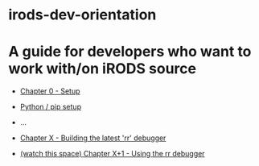 # irods-dev-orientation

A guide for developers who want to work with/on iRODS source
=======================================================================
- [Chapter 0 - Setup](./zero.md)
- [ Python / pip setup ](./py.md)
- ... 

- [Chapter X - Building the latest 'rr' debugger](./rr.md)
- [(watch this space) Chapter X+1 - Using the rr debugger](./runrr.md)

